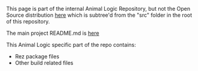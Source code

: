 This page is part of the internal Animal Logic Repository, but not the Open Source distribution [here](https://github.com/AnimalLogic/AL_USDMay)  which is subtree'd from the "src" folder in the root of this repository.

The main project README.md is [here](src/README.md)

This Animal Logic specific part of the repo contains:
+ Rez package files
+ Other build related files



